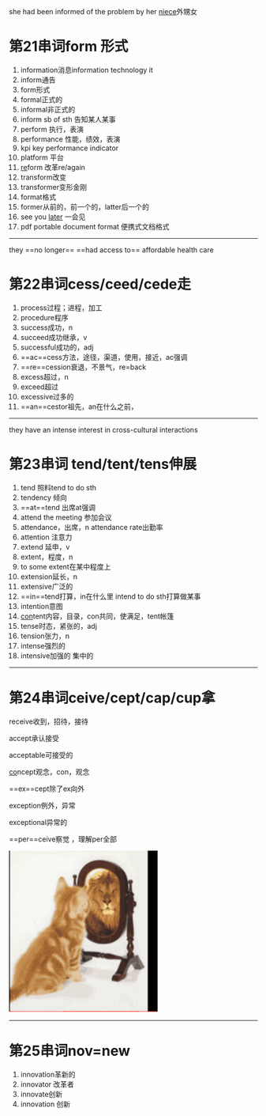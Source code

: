 she had been informed of the problem by her <u>niece</u>外甥女

# 第21串词form 形式

1. information消息information technology it
2. inform通告
3. form形式
4. formal正式的
5. informal非正式的
6. inform sb of sth 告知某人某事
7. perform 执行，表演
8. performance 性能，绩效，表演
9. kpi key performance indicator
10. platform 平台
11. <u>re</u>form 改革re/again
12. transform改变
13. transformer变形金刚
14.  format格式
15. former从前的，前一个的，latter后一个的
16. see you <u>later</u> 一会见
17. pdf portable document format 便携式文档格式

---

they ==no longer== ==had access to== affordable health care

# 第22串词cess/ceed/cede走

1. process过程；进程，加工
2. procedure程序
3. success成功，n
4. succeed成功继承，v
5. successful成功的，adj
6.   ==ac==cess方法，途径，渠道，使用，接近，ac强调
7. ==re==cession衰退，不景气，re=back
8.  excess超过，n
9. exceed超过
10. excessive过多的
11. ==an==cestor祖先，an在什么之前，

---

they have an intense interest in cross-cultural interactions

# 第23串词 tend/tent/tens伸展

1. tend 照料tend to do sth
2. tendency 倾向
3. ==at==tend 出席at强调
4. attend the meeting 参加会议
5. attendance，出席，n attendance rate出勤率
6. attention 注意力
7. extend 延申，v
8. extent，程度，n
9. to some extent在某中程度上
10. extension延长，n
11. extensive广泛的
12. ==in==tend打算，in在什么里 intend to do sth打算做某事
13. intention意图 
14. <u>con</u>tent内容，目录，con共同，使满足，tent帐篷
15. tense时态，紧张的，adj
16. tension张力，n
17. intense强烈的
18. intensive加强的 集中的

---

# 第24串词ceive/cept/cap/cup拿

receive收到，招待，接待

accept承认接受

acceptable可接受的

<u>co</u>ncept观念，con，观念

==ex==cept除了ex向外

exception例外，异常

exceptional异常的

==per==ceive察觉 ，理解per全部

![1583572375955](词汇4：第21-25串词.assets/1583572375955.png)



---

# 第25串词nov=new

1. innovation革新的
2. innovator 改革者
3. innovate创新
4. innovation 创新









